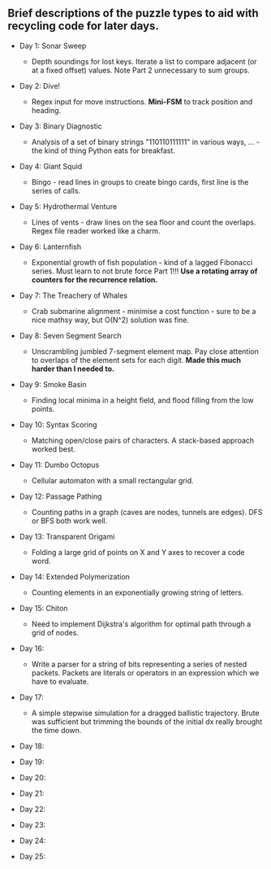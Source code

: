 ## Brief descriptions of the puzzle types to aid with recycling code for later days.

- Day 1: Sonar Sweep 
    - Depth soundings for lost keys. Iterate a list to compare adjacent (or at a fixed offset) values. Note Part 2 unnecessary to sum groups.
- Day 2: Dive! 
    - Regex input for move instructions. **Mini-FSM** to track position and heading.
- Day 3: Binary Diagnostic 
    - Analysis of a set of binary strings "110110111111" in various ways, ... - the kind of thing Python eats for breakfast.
- Day 4: Giant Squid
    - Bingo - read lines in groups to create bingo cards, first line is the series of calls.
- Day 5: Hydrothermal Venture
    - Lines of vents - draw lines on the sea floor and count the overlaps. Regex file reader worked like a charm.
- Day 6: Lanternfish
    - Exponential growth of fish population - kind of a lagged Fibonacci series. Must learn to not brute force Part 1!!! **Use a rotating array of counters for the recurrence relation.**
- Day 7: The Treachery of Whales
    - Crab submarine alignment - minimise a cost function - sure to be a nice mathsy way, but O(N^2) solution was fine.

- Day 8:  Seven Segment Search 
    - Unscrambling jumbled 7-segment element map. Pay close attention to overlaps of the element sets for each digit. **Made this much harder than I needed to.**
- Day 9:  Smoke Basin 
    - Finding local minima in a height field, and flood filling from the low points.
- Day 10: Syntax Scoring 
    - Matching open/close pairs of characters. A stack-based approach worked best.
- Day 11: Dumbo Octopus 
    - Cellular automaton with a small rectangular grid. 
- Day 12: Passage Pathing 
    - Counting paths in a graph (caves are nodes, tunnels are edges). DFS or BFS both work well.
- Day 13: Transparent Origami 
    - Folding a large grid of points on X and Y axes to recover a code word.
- Day 14: Extended Polymerization
    - Counting elements in an exponentially growing string of letters.

- Day 15: Chiton
    - Need to implement Dijkstra's algorithm for optimal path through a grid of nodes. 
- Day 16:
    - Write a parser for a string of bits representing a series of nested packets. Packets are literals or operators in an expression which we have to evaluate.
- Day 17:
    - A simple stepwise simulation for a dragged ballistic trajectory. Brute was sufficient but trimming the bounds of the initial dx really brought the time down.
- Day 18:
- Day 19:
- Day 20:
- Day 21:

- Day 22:
- Day 23:
- Day 24:
- Day 25:

